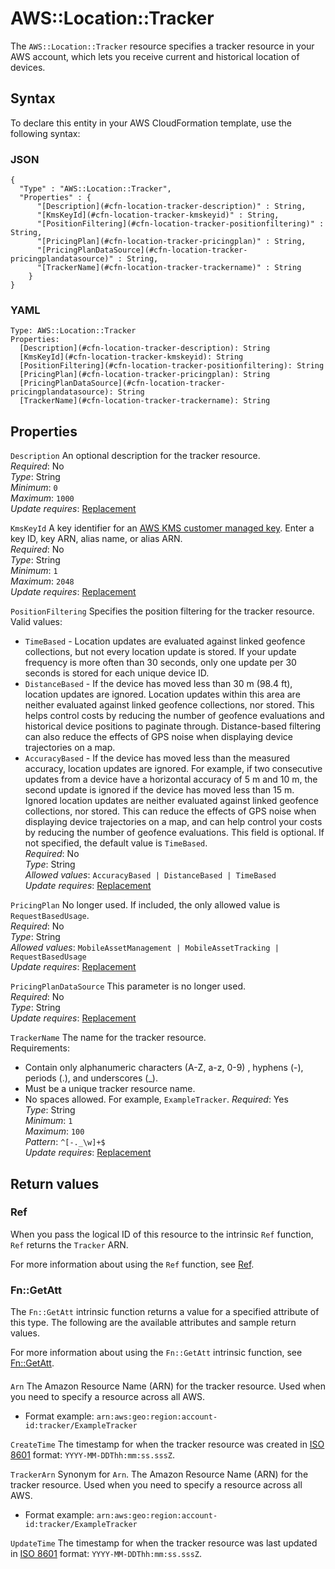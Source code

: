 # AWS::Location::Tracker<a name="aws-resource-location-tracker"></a>

The `AWS::Location::Tracker` resource specifies a tracker resource in your AWS account, which lets you receive current and historical location of devices\.

## Syntax<a name="aws-resource-location-tracker-syntax"></a>

To declare this entity in your AWS CloudFormation template, use the following syntax:

### JSON<a name="aws-resource-location-tracker-syntax.json"></a>

```
{
  "Type" : "AWS::Location::Tracker",
  "Properties" : {
      "[Description](#cfn-location-tracker-description)" : String,
      "[KmsKeyId](#cfn-location-tracker-kmskeyid)" : String,
      "[PositionFiltering](#cfn-location-tracker-positionfiltering)" : String,
      "[PricingPlan](#cfn-location-tracker-pricingplan)" : String,
      "[PricingPlanDataSource](#cfn-location-tracker-pricingplandatasource)" : String,
      "[TrackerName](#cfn-location-tracker-trackername)" : String
    }
}
```

### YAML<a name="aws-resource-location-tracker-syntax.yaml"></a>

```
Type: AWS::Location::Tracker
Properties: 
  [Description](#cfn-location-tracker-description): String
  [KmsKeyId](#cfn-location-tracker-kmskeyid): String
  [PositionFiltering](#cfn-location-tracker-positionfiltering): String
  [PricingPlan](#cfn-location-tracker-pricingplan): String
  [PricingPlanDataSource](#cfn-location-tracker-pricingplandatasource): String
  [TrackerName](#cfn-location-tracker-trackername): String
```

## Properties<a name="aws-resource-location-tracker-properties"></a>

`Description`  <a name="cfn-location-tracker-description"></a>
An optional description for the tracker resource\.  
*Required*: No  
*Type*: String  
*Minimum*: `0`  
*Maximum*: `1000`  
*Update requires*: [Replacement](https://docs.aws.amazon.com/AWSCloudFormation/latest/UserGuide/using-cfn-updating-stacks-update-behaviors.html#update-replacement)

`KmsKeyId`  <a name="cfn-location-tracker-kmskeyid"></a>
A key identifier for an [AWS KMS customer managed key](https://docs.aws.amazon.com/kms/latest/developerguide/create-keys.html)\. Enter a key ID, key ARN, alias name, or alias ARN\.  
*Required*: No  
*Type*: String  
*Minimum*: `1`  
*Maximum*: `2048`  
*Update requires*: [Replacement](https://docs.aws.amazon.com/AWSCloudFormation/latest/UserGuide/using-cfn-updating-stacks-update-behaviors.html#update-replacement)

`PositionFiltering`  <a name="cfn-location-tracker-positionfiltering"></a>
Specifies the position filtering for the tracker resource\.  
Valid values:  
+  `TimeBased` \- Location updates are evaluated against linked geofence collections, but not every location update is stored\. If your update frequency is more often than 30 seconds, only one update per 30 seconds is stored for each unique device ID\. 
+  `DistanceBased` \- If the device has moved less than 30 m \(98\.4 ft\), location updates are ignored\. Location updates within this area are neither evaluated against linked geofence collections, nor stored\. This helps control costs by reducing the number of geofence evaluations and historical device positions to paginate through\. Distance\-based filtering can also reduce the effects of GPS noise when displaying device trajectories on a map\. 
+  `AccuracyBased` \- If the device has moved less than the measured accuracy, location updates are ignored\. For example, if two consecutive updates from a device have a horizontal accuracy of 5 m and 10 m, the second update is ignored if the device has moved less than 15 m\. Ignored location updates are neither evaluated against linked geofence collections, nor stored\. This can reduce the effects of GPS noise when displaying device trajectories on a map, and can help control your costs by reducing the number of geofence evaluations\. 
This field is optional\. If not specified, the default value is `TimeBased`\.  
*Required*: No  
*Type*: String  
*Allowed values*: `AccuracyBased | DistanceBased | TimeBased`  
*Update requires*: [Replacement](https://docs.aws.amazon.com/AWSCloudFormation/latest/UserGuide/using-cfn-updating-stacks-update-behaviors.html#update-replacement)

`PricingPlan`  <a name="cfn-location-tracker-pricingplan"></a>
No longer used\. If included, the only allowed value is `RequestBasedUsage`\.  
*Required*: No  
*Type*: String  
*Allowed values*: `MobileAssetManagement | MobileAssetTracking | RequestBasedUsage`  
*Update requires*: [Replacement](https://docs.aws.amazon.com/AWSCloudFormation/latest/UserGuide/using-cfn-updating-stacks-update-behaviors.html#update-replacement)

`PricingPlanDataSource`  <a name="cfn-location-tracker-pricingplandatasource"></a>
This parameter is no longer used\.  
*Required*: No  
*Type*: String  
*Update requires*: [Replacement](https://docs.aws.amazon.com/AWSCloudFormation/latest/UserGuide/using-cfn-updating-stacks-update-behaviors.html#update-replacement)

`TrackerName`  <a name="cfn-location-tracker-trackername"></a>
The name for the tracker resource\.  
Requirements:  
+ Contain only alphanumeric characters \(A\-Z, a\-z, 0\-9\) , hyphens \(\-\), periods \(\.\), and underscores \(\_\)\.
+ Must be a unique tracker resource name\.
+ No spaces allowed\. For example, `ExampleTracker`\.
*Required*: Yes  
*Type*: String  
*Minimum*: `1`  
*Maximum*: `100`  
*Pattern*: `^[-._\w]+$`  
*Update requires*: [Replacement](https://docs.aws.amazon.com/AWSCloudFormation/latest/UserGuide/using-cfn-updating-stacks-update-behaviors.html#update-replacement)

## Return values<a name="aws-resource-location-tracker-return-values"></a>

### Ref<a name="aws-resource-location-tracker-return-values-ref"></a>

When you pass the logical ID of this resource to the intrinsic `Ref` function, `Ref` returns the `Tracker` ARN\.

For more information about using the `Ref` function, see [Ref](https://docs.aws.amazon.com/AWSCloudFormation/latest/UserGuide/intrinsic-function-reference-ref.html)\.

### Fn::GetAtt<a name="aws-resource-location-tracker-return-values-fn--getatt"></a>

The `Fn::GetAtt` intrinsic function returns a value for a specified attribute of this type\. The following are the available attributes and sample return values\.

For more information about using the `Fn::GetAtt` intrinsic function, see [Fn::GetAtt](https://docs.aws.amazon.com/AWSCloudFormation/latest/UserGuide/intrinsic-function-reference-getatt.html)\.

#### <a name="aws-resource-location-tracker-return-values-fn--getatt-fn--getatt"></a>

`Arn`  <a name="Arn-fn::getatt"></a>
The Amazon Resource Name \(ARN\) for the tracker resource\. Used when you need to specify a resource across all AWS\.  
+ Format example: `arn:aws:geo:region:account-id:tracker/ExampleTracker`

`CreateTime`  <a name="CreateTime-fn::getatt"></a>
The timestamp for when the tracker resource was created in [ISO 8601](https://www.iso.org/iso-8601-date-and-time-format.html) format: `YYYY-MM-DDThh:mm:ss.sssZ`\.

`TrackerArn`  <a name="TrackerArn-fn::getatt"></a>
Synonym for `Arn`\. The Amazon Resource Name \(ARN\) for the tracker resource\. Used when you need to specify a resource across all AWS\.  
+ Format example: `arn:aws:geo:region:account-id:tracker/ExampleTracker`

`UpdateTime`  <a name="UpdateTime-fn::getatt"></a>
The timestamp for when the tracker resource was last updated in [ISO 8601](https://www.iso.org/iso-8601-date-and-time-format.html) format: `YYYY-MM-DDThh:mm:ss.sssZ`\.